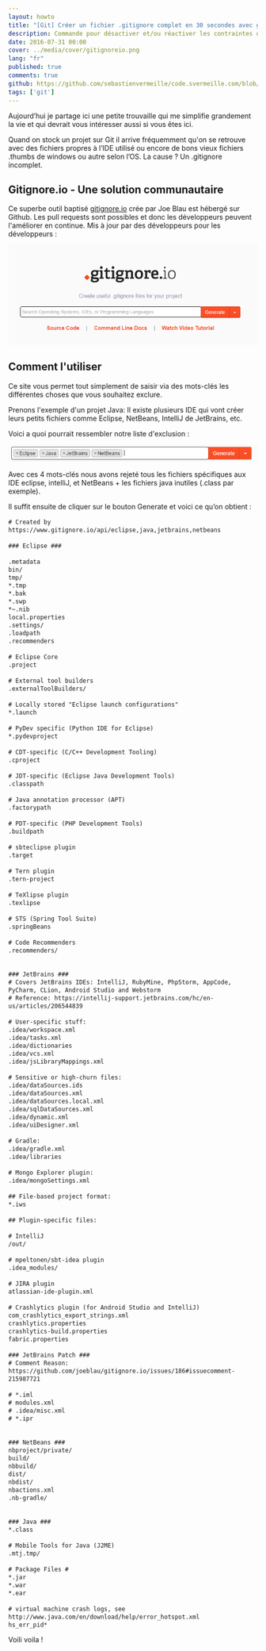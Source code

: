 ```yaml
---
layout: howto
title: "[Git] Créer un fichier .gitignore complet en 30 secondes avec gitignore.io"
description: Commande pour désactiver et/ou réactiver les contraintes de clés étrangères dans une base de données MariaDB ou MySQL
date: 2016-07-31 00:00
cover: ../media/cover/gitignoreio.png
lang: "fr"
published: true
comments: true
github: https://github.com/sebastienvermeille/code.svermeille.com/blob/master/src/content/Databases/desactiver-les-foreign-keys-sur-mariadb-ou-mysql.md
tags: ['git']
---
```


Aujourd’hui je partage ici une petite trouvaille qui me simplifie grandement la vie et qui devrait vous intéresser aussi si vous êtes ici.

Quand on stock un projet sur Git il arrive fréquemment qu'on se retrouve avec des fichiers propres à l’IDE utilisé ou encore de bons vieux fichiers .thumbs de windows ou autre selon l’OS. La cause ? Un .gitignore incomplet.

Gitignore.io - Une solution communautaire
------------------------------------------
Ce superbe outil baptisé [gitignore.io](https://www.gitignore.io/) crée par Joe Blau est hébergé sur Github. Les pull requests sont possibles et 
donc les développeurs peuvent l'améliorer en continue. Mis à jour par des développeurs pour les développeurs :

![Aperçu du site gitignore.io](../media/howto/gitignore.io.png "Aperçu du site gitignore.io")

Comment l'utiliser
------------------
Ce site vous permet tout simplement de saisir via des mots-clés les différentes choses que vous souhaitez exclure.

Prenons l'exemple d'un projet Java: Il existe plusieurs IDE qui vont créer leurs petits fichiers comme Eclipse, NetBeans, IntelliJ de JetBrains, etc.

Voici a quoi pourrait ressembler notre liste d'exclusion :

![Exemple de liste d'exclusion](../media/howto/gitignore.io.samplejava.png "Exemple de liste d'exclusion")

Avec ces 4 mots-clés nous avons rejeté tous les fichiers spécifiques aux IDE eclipse, intelliJ, et NetBeans + les fichiers java inutiles (.class par exemple).

Il suffit ensuite de cliquer sur le bouton Generate et voici ce qu’on obtient :

~~~
# Created by https://www.gitignore.io/api/eclipse,java,jetbrains,netbeans

### Eclipse ###

.metadata
bin/
tmp/
*.tmp
*.bak
*.swp
*~.nib
local.properties
.settings/
.loadpath
.recommenders

# Eclipse Core
.project

# External tool builders
.externalToolBuilders/

# Locally stored "Eclipse launch configurations"
*.launch

# PyDev specific (Python IDE for Eclipse)
*.pydevproject

# CDT-specific (C/C++ Development Tooling)
.cproject

# JDT-specific (Eclipse Java Development Tools)
.classpath

# Java annotation processor (APT)
.factorypath

# PDT-specific (PHP Development Tools)
.buildpath

# sbteclipse plugin
.target

# Tern plugin
.tern-project

# TeXlipse plugin
.texlipse

# STS (Spring Tool Suite)
.springBeans

# Code Recommenders
.recommenders/


### JetBrains ###
# Covers JetBrains IDEs: IntelliJ, RubyMine, PhpStorm, AppCode, PyCharm, CLion, Android Studio and Webstorm
# Reference: https://intellij-support.jetbrains.com/hc/en-us/articles/206544839

# User-specific stuff:
.idea/workspace.xml
.idea/tasks.xml
.idea/dictionaries
.idea/vcs.xml
.idea/jsLibraryMappings.xml

# Sensitive or high-churn files:
.idea/dataSources.ids
.idea/dataSources.xml
.idea/dataSources.local.xml
.idea/sqlDataSources.xml
.idea/dynamic.xml
.idea/uiDesigner.xml

# Gradle:
.idea/gradle.xml
.idea/libraries

# Mongo Explorer plugin:
.idea/mongoSettings.xml

## File-based project format:
*.iws

## Plugin-specific files:

# IntelliJ
/out/

# mpeltonen/sbt-idea plugin
.idea_modules/

# JIRA plugin
atlassian-ide-plugin.xml

# Crashlytics plugin (for Android Studio and IntelliJ)
com_crashlytics_export_strings.xml
crashlytics.properties
crashlytics-build.properties
fabric.properties

### JetBrains Patch ###
# Comment Reason: https://github.com/joeblau/gitignore.io/issues/186#issuecomment-215987721

# *.iml
# modules.xml
# .idea/misc.xml 
# *.ipr


### NetBeans ###
nbproject/private/
build/
nbbuild/
dist/
nbdist/
nbactions.xml
.nb-gradle/


### Java ###
*.class

# Mobile Tools for Java (J2ME)
.mtj.tmp/

# Package Files #
*.jar
*.war
*.ear

# virtual machine crash logs, see http://www.java.com/en/download/help/error_hotspot.xml
hs_err_pid*
~~~

Voili voila !